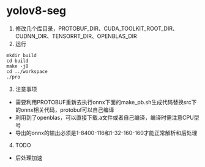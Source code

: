# yolov8-seg
1. 修改几个库目录，PROTOBUF_DIR、CUDA_TOOLKIT_ROOT_DIR、CUDNN_DIR、TENSORRT_DIR、OPENBLAS_DIR  
2. 运行
```
mkdir build
cd build
make -j8
cd ../workspace
./pro
```
3. 注意事项
- 需要利用PROTOBUF重新去执行onnx下面的make_pb.sh生成代码替换src下的onnx相关代码，protobuf可以自己编译
- 利用到了openblas，可以直接下载.a文件或者自己编译，编译时需注意CPU型号
- 导出的onnx的输出必须是1-8400-116和1-32-160-160才能正常解析和后处理

4. TODO
- 后处理加速

